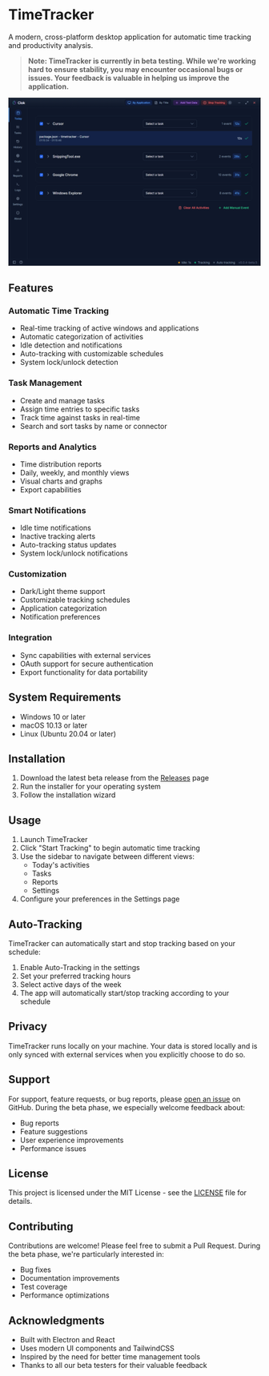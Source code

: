 # TimeTracker

A modern, cross-platform desktop application for automatic time tracking and productivity analysis.

> **Note: TimeTracker is currently in beta testing. While we're working hard to ensure stability, you may encounter occasional bugs or issues. Your feedback is valuable in helping us improve the application.**

![TimeTracker Screenshot](screenshot.png)

## Features

### Automatic Time Tracking
- Real-time tracking of active windows and applications
- Automatic categorization of activities
- Idle detection and notifications
- Auto-tracking with customizable schedules
- System lock/unlock detection

### Task Management
- Create and manage tasks
- Assign time entries to specific tasks
- Track time against tasks in real-time
- Search and sort tasks by name or connector

### Reports and Analytics
- Time distribution reports
- Daily, weekly, and monthly views
- Visual charts and graphs
- Export capabilities

### Smart Notifications
- Idle time notifications
- Inactive tracking alerts
- Auto-tracking status updates
- System lock/unlock notifications

### Customization
- Dark/Light theme support
- Customizable tracking schedules
- Application categorization
- Notification preferences

### Integration
- Sync capabilities with external services
- OAuth support for secure authentication
- Export functionality for data portability

## System Requirements

- Windows 10 or later
- macOS 10.13 or later
- Linux (Ubuntu 20.04 or later)

## Installation

1. Download the latest beta release from the [Releases](https://github.com/citosoft/clok/releases) page
2. Run the installer for your operating system
3. Follow the installation wizard

## Usage

1. Launch TimeTracker
2. Click "Start Tracking" to begin automatic time tracking
3. Use the sidebar to navigate between different views:
   - Today's activities
   - Tasks
   - Reports
   - Settings
4. Configure your preferences in the Settings page

## Auto-Tracking

TimeTracker can automatically start and stop tracking based on your schedule:

1. Enable Auto-Tracking in the settings
2. Set your preferred tracking hours
3. Select active days of the week
4. The app will automatically start/stop tracking according to your schedule

## Privacy

TimeTracker runs locally on your machine. Your data is stored locally and is only synced with external services when you explicitly choose to do so.

## Support

For support, feature requests, or bug reports, please [open an issue](https://github.com/citosoft/clok/issues) on GitHub. During the beta phase, we especially welcome feedback about:
- Bug reports
- Feature suggestions
- User experience improvements
- Performance issues

## License

This project is licensed under the MIT License - see the [LICENSE](LICENSE) file for details.

## Contributing

Contributions are welcome! Please feel free to submit a Pull Request. During the beta phase, we're particularly interested in:
- Bug fixes
- Documentation improvements
- Test coverage
- Performance optimizations

## Acknowledgments

- Built with Electron and React
- Uses modern UI components and TailwindCSS
- Inspired by the need for better time management tools
- Thanks to all our beta testers for their valuable feedback 
